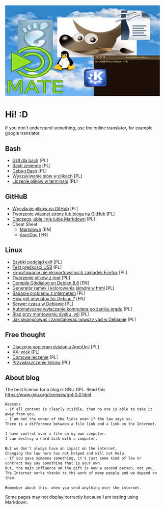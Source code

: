 

<link rel="shortcut icon" type="image/x-icon" href="favicon.ico">


![logo](/BlogPicture/linux2.jpeg)

# Hi! :D
If you don't understand something, use the online translator, for example google translator.




## Bash
- [GUI dla bash](WebPages/Bash/gui.md) [PL]
- [Bash zmienne](WebPages/Bash/Bash.zmienne.md) [PL]
- [Debug Bash](WebPages/Bash/DebugBash.md) [PL]
- [Wyszukiwanie słów w plikach](WebPages/Bash/grep.md) [PL]
- [Liczenie plików w terminalu](WebPages/Bash/LiczeniePlikow.md) [PL]


## GitHuB
- [Wysyłanie plików na GitHub](WebPages/GitHub/Upload.na.gihub.md) [PL]
- [Tworzenie wlasnej strony lub bloga na GitHub](WebPages/GitHub/Wlasna.strona.na.GitHub.md) [PL]
- [Dlaczego lubię i nie lubię Markdown](WebPages/GitHub/Dlaczego.markdown.md) [PL]
- Cheat Sheet
    - [Markdown](WebPages/GitHub/test.Markdown.md) [EN]
	- [AsciiDoc](WebPages/GitHub/TestAsciiDoc.asciidoc) [EN]


## Linux
- [Szybki podgląd exif](WebPages/Linux/Exif.md) [PL]
- [Test prędkości USB](WebPages/Linux/FastUSB.md) [PL]
- [Exportowanie nie eksportowalnych zakładek Firefox](WebPages/Linux/NewFirefoxProblem.md) [PL]
- [Tworzenie plików z root](WebPages/Linux/BashRoot.md) [PL]
- [Compile Gtkdialog on Debian 8.8](WebPages/Linux/GtkDialogForDebian.md) [EN]
- [Generator ramek i kolorowania składni w html](WebPages/Linux/HTML.Ramka.md) [PL]
- [Badanie problemu z internetem](WebPages/Linux/InternetDebug.md) [PL]
- [How get new qtox for Debian ?](WebPages/Linux/QtoxForDebian.md) [EN]
- [Serwer czasu w Debianie](WebPages/Linux/SerwerCzasu.md) [PL]
- [Automatyczne wyłączanie komputera po zaniku prądu](WebPages/Linux/UPS.Fuse.md) [PL]
- [Błąd przy montowaniu dysku .vdi](WebPages/Linux/VirtualboxMountError.md) [PL]
- [Jak skompilować i zainstalować nowszy yad w Debianie](WebPages/Linux/YadWDebianie.md) [PL]


## Free thought
- [Dlaczego popieram działania AgroUnii](WebPages/Think/AgroUnia.md) [PL]
- [XXI wiek](WebPages/Think/XXI.md) [PL]
- [Domowe leczenie](WebPages/Think/leczenie.md) [PL]
- [Przywłaszczenie linków](WebPages/Think/Linki.md) [PL]


## About blog

The best license for a blog is GNU GPL. Read this https://www.gnu.org/licenses/gpl-3.0.html

```
Reasons
- If all content is clearly visible, then no one is able to take it away from you.
- I am not the owner of the links even if the law says so. 
There is a difference between a file link and a link on the Internet.

I have control over a file on my own computer.
I can destroy a hard disk with a computer.

But we don't always have an impact on the internet.
Changing the law here has not helped and will not help.
- If you gave someone something, it's just some kind of law or contract may say something that is your own.
But, the main influence on the gift is now a second person, not you.
The Internet works thanks to the work of many people and we depend on them.

Remember about this, when you send anything over the internet.
```

Some pages may not display correctly because I am testing using Markdown.

